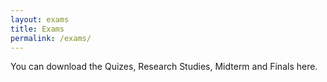 ```yaml
---
layout: exams
title: Exams
permalink: /exams/
---
```

You can download the Quizes, Research Studies, Midterm and Finals here. 